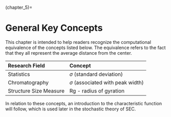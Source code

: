 (chapter_5)=
# General Key Concepts

This chapter is intended to help readers recognize the computational equivalence of the concepts listed below.
The equivalence refers to the fact that they all represent the average distance from the center. 

|  Research Field        | Concept
| :--------------------- | :------------------------------------ |
| Statistics             | $\sigma$ (standard deviation)         |
| Chromatography         | $\sigma$ (associated with peak width) |
| Structure Size Measure | Rg - radius of gyration               |

In relation to these concepts, an introduction to the characteristic function will follow, which is used later in the stochastic theory of SEC.

